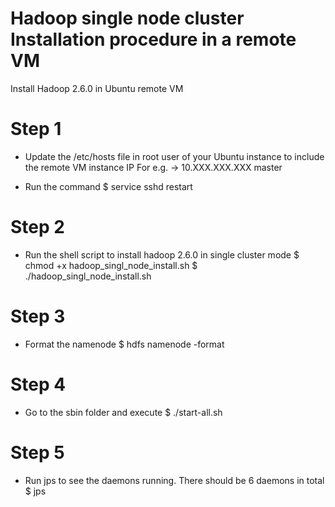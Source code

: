 # Hadoop single node cluster Installation procedure in a remote VM
Install Hadoop 2.6.0 in Ubuntu remote VM

# Step 1
- Update the /etc/hosts file in root user of your Ubuntu instance to include the remote VM instance IP
  For e.g. -> 10.XXX.XXX.XXX  master
  
- Run the command 
  $ service sshd restart

# Step 2
- Run the shell script to install hadoop 2.6.0 in single cluster mode
  $ chmod +x hadoop_singl_node_install.sh
  $ ./hadoop_singl_node_install.sh
  
# Step 3
- Format the namenode
  $ hdfs namenode -format
  
# Step 4
- Go to the sbin folder and execute
  $ ./start-all.sh
  
# Step 5
- Run jps to see the daemons running. There should be 6 daemons in total
  $ jps
